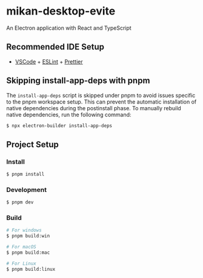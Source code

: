 # mikan-desktop-evite

An Electron application with React and TypeScript

## Recommended IDE Setup

- [VSCode](https://code.visualstudio.com/) + [ESLint](https://marketplace.visualstudio.com/items?itemName=dbaeumer.vscode-eslint) + [Prettier](https://marketplace.visualstudio.com/items?itemName=esbenp.prettier-vscode)

## Skipping install-app-deps with pnpm

The `install-app-deps` script is skipped under pnpm to avoid issues specific to the pnpm workspace setup. This can prevent the automatic installation of native dependencies during the postinstall phase. To manually rebuild native dependencies, run the following command:

```bash
$ npx electron-builder install-app-deps
```

## Project Setup

### Install

```bash
$ pnpm install
```

### Development

```bash
$ pnpm dev
```

### Build

```bash
# For windows
$ pnpm build:win

# For macOS
$ pnpm build:mac

# For Linux
$ pnpm build:linux
```
